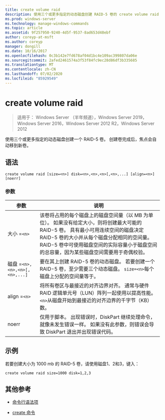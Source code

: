 ```yaml
---
title: create volume raid
description: 使用三个或更多指定的动态磁盘创建 RAID-5 卷的 create volume raid 命令的参考文章。
ms.prod: windows-server
ms.technology: manage-windows-commands
ms.topic: article
ms.assetid: 9f257950-9240-4d5f-9537-8ad653d48ebf
author: coreyp-at-msft
ms.author: coreyp
manager: dongill
ms.date: 10/16/2017
ms.openlocfilehash: 0c3b142e7fd678af04d1bc4e109ac399807da06e
ms.sourcegitcommit: 2afed2461574a3f53f84fc9ec28d86df3b335685
ms.translationtype: MT
ms.contentlocale: zh-CN
ms.lasthandoff: 07/02/2020
ms.locfileid: "85929549"
---
```

# <a name="create-volume-raid"></a>create volume raid

> 适用于： Windows Server （半年频道），Windows Server 2019，Windows Server 2016，Windows Server 2012 R2，Windows Server 2012

使用三个或更多指定的动态磁盘创建一个 RAID-5 卷。 创建卷完成后，焦点会自动移到新卷。

## <a name="syntax"></a>语法

```
create volume raid [size=<n>] disk=<n>,<n>,<n>[,<n>,...] [align=<n>] [noerr]
```

### <a name="parameters"></a>参数

| 参数 | 说明 |
| --------- | ----------- |
| 大小 =`<n>` | 该卷将占用的每个磁盘上的磁盘空间量（以 MB 为单位）。 如果没有给定大小，则将创建最大可能的 RAID-5 卷。 具有最小可用连续空间的磁盘决定 RAID-5 卷的大小并从每个磁盘分配相同的空间量。 RAID-5 卷中可使用磁盘空间的实际容量小于磁盘空间的总容量，因为某些磁盘空间需要用于奇偶校验。 |
| 磁盘 =`<n>,<n>,<n>[,<n>,...]` | 要在其上创建 RAID-5 卷的动态磁盘。 若要创建一个 RAID-5 卷，至少需要三个动态磁盘。 `size=<n>`每个磁盘上分配的空间量等于。 |
| align =`<n>` | 将所有卷区与最接近的对齐边界对齐。 通常与硬件 RAID 逻辑单元号（LUN）阵列一起使用以提高性能。 `<n>`从磁盘开始到最接近的对齐边界的千字节（KB）数。 |
| noerr | 仅用于脚本。 出现错误时，DiskPart 继续处理命令，就像未发生错误一样。 如果没有此参数，则错误会导致 DiskPart 退出并出现错误代码。 |

## <a name="examples"></a>示例

若要创建大小为 1000 mb 的 RAID-5 卷，请使用磁盘1、2和3，键入：

```
create volume raid size=1000 disk=1,2,3
```

## <a name="additional-references"></a>其他参考

- [命令行语法项](command-line-syntax-key.md)

- [create 命令](create.md)
